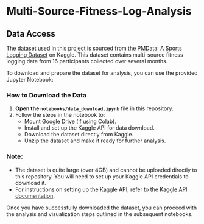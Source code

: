 # Multi-Source-Fitness-Log-Analysis

## Data Access

The dataset used in this project is sourced from the [PMData: A Sports Logging Dataset](https://www.kaggle.com/datasets/vlbthambawita/pmdata-a-sports-logging-dataset) on Kaggle. This dataset contains multi-source fitness logging data from 16 participants collected over several months.

To download and prepare the dataset for analysis, you can use the provided Jupyter Notebook:

### How to Download the Data
1. **Open the `notebooks/data_download.ipynb`** file in this repository.
2. Follow the steps in the notebook to:
   - Mount Google Drive (if using Colab).
   - Install and set up the Kaggle API for data download.
   - Download the dataset directly from Kaggle.
   - Unzip the dataset and make it ready for further analysis.

### Note:
- The dataset is quite large (over 4GB) and cannot be uploaded directly to this repository. You will need to set up your Kaggle API credentials to download it.
- For instructions on setting up the Kaggle API, refer to the [Kaggle API documentation](https://www.kaggle.com/docs/api).

Once you have successfully downloaded the dataset, you can proceed with the analysis and visualization steps outlined in the subsequent notebooks.
